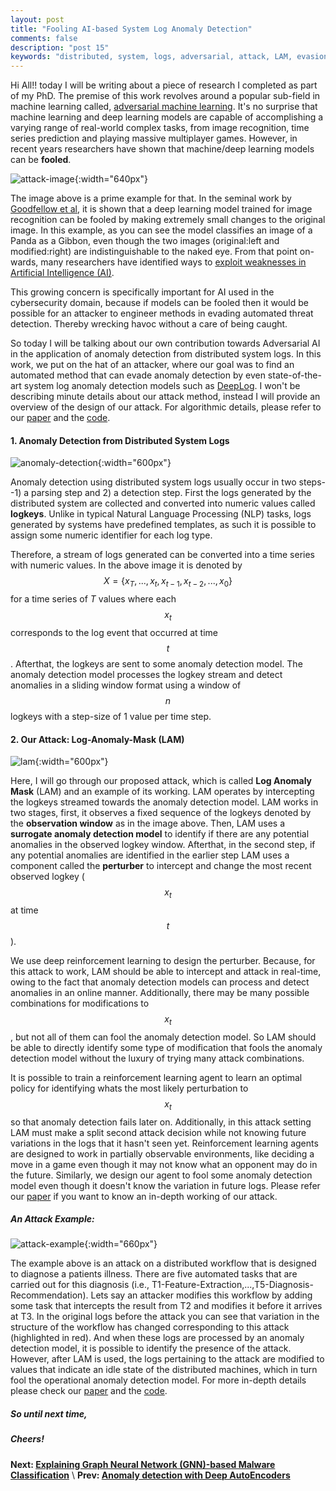 ```yaml
---
layout: post
title: "Fooling AI-based System Log Anomaly Detection"
comments: false
description: "post 15"
keywords: "distributed, system, logs, adversarial, attack, LAM, evasion, log, anomaly, mask, Log-Anomaly-Mask, deep learning, machine learning, anomaly detection, DeepLog, AutoEncoder"
---
```


Hi All!! today I will be writing about a piece of research I completed as part of my PhD. The premise of this work revolves around a popular sub-field in machine learning called, [adversarial machine learning](https://en.wikipedia.org/wiki/Adversarial_machine_learning). It's no surprise that machine learning and deep learning models are capable of accomplishing a varying range of real-world complex tasks, from image recognition, time series prediction and playing massive multiplayer games. However, in recent years researchers have shown that machine/deep learning models can be **fooled**. 

![attack-image]({{site.baseurl}}/material/2021/post_15/adv_attack.jpeg?raw=true){:width="640px"}
<br>

The image above is a prime example for that. In the seminal work by [Goodfellow et al](https://arxiv.org/pdf/1412.6572.pdf), it is shown that a deep learning model trained for image recognition can be fooled by making extremely small changes to the original image. In this example, as you can see the model classifies an image of a Panda as a Gibbon, even though the two images (original:left and modified:right) are indistinguishable to the naked eye. From that point on-wards, many researchers have identified ways to [exploit weaknesses in Artificial Intelligence (AI)](https://nvlpubs.nist.gov/nistpubs/ir/2019/NIST.IR.8269-draft.pdf?ref=https://githubhelp.com). 

This growing concern is specifically important for AI used in the cybersecurity domain, because if models can be fooled then it would be possible for an attacker to engineer methods in evading automated threat detection. Thereby wrecking havoc without a care of being caught.

So today I will be talking about our own contribution towards Adversarial AI in the application of anomaly detection from distributed system logs. In this work, we put on the hat of an attacker, where our goal was to find an automated method that can evade anomaly detection by even state-of-the-art system log anomaly detection models such as [DeepLog](https://www.cs.utah.edu/~lifeifei/papers/deeplog.pdf). I won't be describing minute details about our attack method, instead I will provide an overview of the design of our attack. For algorithmic details, please refer to our [paper](https://www.dinalherath.com/papers/2021codaspy.pdf) and the [code](https://github.com/dherath/Log_Anomaly_Mask).

#### 1. Anomaly Detection from Distributed System Logs

![anomaly-detection]({{site.baseurl}}/material/2021/post_15/log_anomaly_detection_example.jpeg?raw=true){:width="600px"}
<br>

Anomaly detection using distributed system logs usually occur in two steps--1) a parsing step and 2) a detection step. First the logs generated by the distributed system are collected and converted into numeric values called **logkeys**. Unlike in typical Natural Language Processing (NLP) tasks, logs generated by systems have predefined templates, as such it is possible to assign some numeric identifier for each log type. 

Therefore, a stream of logs generated can be converted into a time series with numeric values. In the above image it is denoted by $$X = \{ x_{T}, ..., x_{t}, x_{t-1}, x_{t-2}, ..., x_{0}\}$$ for a time series of $T$ values where each $$x_{t}$$ corresponds to the log event that occurred at time $$t$$. Afterthat, the logkeys are sent to some anomaly detection model. The anomaly detection model processes the logkey stream and detect anomalies in a sliding window format using a window of $$n$$ logkeys with a step-size of 1 value per time step.


#### 2. Our Attack: Log-Anomaly-Mask (LAM)

![lam]({{site.baseurl}}/material/2021/post_15/LAM_image.jpg?raw=true){:width="600px"}
<br>

Here, I will go through our proposed attack, which is called **Log Anomaly Mask** (LAM) and an example of its working. LAM operates by intercepting the logkeys streamed towards the anomaly detection model. LAM works in two stages, first, it observes a fixed sequence of the logkeys denoted by the __observation window__ as in the image above. Then, LAM uses a **surrogate anomaly detection model** to identify if there are any potential anomalies in the observed logkey window. Afterthat, in the second step, if any potential anomalies are identified in the earlier step LAM uses a component called the **perturber** to intercept and change the most recent observed logkey ($$x_{t}$$ at time $$t$$). 

We use deep reinforcement learning to design the perturber. Because, for this attack to work, LAM should be able to intercept and attack in real-time, owing to the fact that anomaly detection models can process and detect anomalies in an online manner. Additionally, there may be many possible combinations for modifications to $$x_{t}$$, but not all of them can fool the anomaly detection model. So LAM should be able to directly identify some type of modification that fools the anomaly detection model without the luxury of trying many attack combinations. 

It is possible to train a reinforcement learning agent to learn an optimal policy for identifying whats the most likely perturbation to $$x_{t}$$ so that anomaly detection fails later on. Additionally, in this attack setting LAM must make a split second attack decision while not knowing future variations in the logs that it hasn't seen yet. Reinforcement learning agents are designed to work in partially observable environments, like deciding a move in a game even though it may not know what an opponent may do in the future. Similarly, we design our agent to fool some anomaly detection model even though it doesn't know the variation in future logs. Please refer our [paper](https://www.dinalherath.com/papers/2021codaspy.pdf) if you want to know an in-depth working of our attack. 

##### An Attack Example:

![attack-example]({{site.baseurl}}/material/2021/post_15/log_attack_example.jpeg?raw=true){:width="660px"}
<br>

The example above is an attack on a distributed workflow that is designed to diagnose a patients illness. There are five automated tasks that are carried out for this diagnosis (i.e., T1-Feature-Extraction,...,T5-Diagnosis-Recommendation). Lets say an attacker modifies this workflow by adding some task that intercepts the result from T2 and modifies it before it arrives at T3. In the original logs before the attack you can see that variation in the structure of the workflow has changed corresponding to this attack (highlighted in red). And when these logs are processed by an anomaly detection model, it is possible to identify the presence of the attack. However, after LAM is used, the logs pertaining to the attack are modified to values that indicate an idle state of the distributed machines, which in turn fool the operational anomaly detection model. For more in-depth details please check our [paper](https://www.dinalherath.com/papers/2021codaspy.pdf) and the [code](https://github.com/dherath/Log_Anomaly_Mask).


##### So until next time,
##### Cheers!

**Next: [Explaining Graph Neural Network (GNN)-based Malware Classification]({{site.baseurl}}/2022/cfgexplainer/)** \\
**Prev: [Anomaly detection with Deep AutoEncoders]({{site.baseurl}}/2020/autoencoder/)**